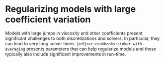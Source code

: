 # Regularizing models with large coefficient variation

Models with large jumps in viscosity and other coefficients present
significant challenges to both discretizations and solvers. In particular,
they can lead to very long solver times. {ref}`sec:cookbooks:sinker-with-averaging` presents
parameters that can help regularize models and these typically also include
significant improvements in run-time.

